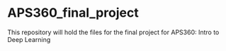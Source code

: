 # APS360_final_project
This repository will hold the files for the final project for APS360: Intro to Deep Learning
